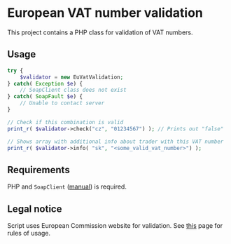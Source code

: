 # European VAT number validation
This project contains a PHP class for validation of VAT numbers. 

## Usage
```php
try {
    $validator = new EuVatValidation;
} catch( Exception $e) {
    // SoapClient class does not exist
} catch( SoapFault $e) {
    // Unable to contact server
}

// Check if this combination is valid
print_r( $validator->check("cz", "01234567") ); // Prints out "false"

// Shows array with additional info about trader with this VAT number
print_r( $validator->info( "sk", "<some_valid_vat_number>") );
```

## Requirements
PHP and `SoapClient` ([manual](http://php.net/manual/en/class.soapclient.php)) is required.

## Legal notice
Script uses European Commission website for validation. See [this](http://ec.europa.eu/taxation_customs/vies/viesdisc.do) page for rules of usage.
